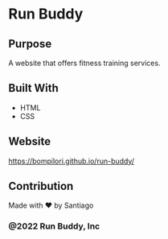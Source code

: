 # Run Buddy

## Purpose
A website that offers fitness training services.

## Built With
* HTML
* CSS

## Website
https://bompilori.github.io/run-buddy/

## Contribution
Made with ❤️ by Santiago

### @2022 Run Buddy, Inc
